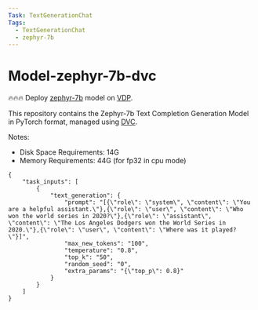 ```yaml
---
Task: TextGenerationChat
Tags:
  - TextGenerationChat
  - zephyr-7b
---
```


# Model-zephyr-7b-dvc

🔥🔥🔥 Deploy [zephyr-7b](https://huggingface.co/HuggingFaceH4/zephyr-7b-alpha) model on [VDP](https://github.com/instill-ai/vdp).

This repository contains the Zephyr-7b Text Completion Generation Model in PyTorch format, managed using [DVC](https://dvc.org/).

Notes:

- Disk Space Requirements: 14G
- Memory Requirements: 44G (for fp32 in cpu mode)

```
{
    "task_inputs": [
        {
            "text_generation": {
                "prompt": "[{\"role\": \"system\", \"content\": \"You are a helpful assistant.\"},{\"role\": \"user\", \"content\": \"Who won the world series in 2020?\"},{\"role\": \"assistant\", \"content\": \"The Los Angeles Dodgers won the World Series in 2020.\"},{\"role\": \"user\", \"content\": \"Where was it played?\"}]",
                "max_new_tokens": "100",
                "temperature": "0.8",
                "top_k": "50",
                "random_seed": "0",
                "extra_params": "{\"top_p\": 0.8}"
            }
        }
    ]
}
```

